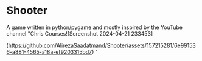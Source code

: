 # Shooter
A game written in python/pygame and mostly inspired by the YouTube channel "Chris Courses![Screenshot 2024-04-21 233453]

(https://github.com/AlirezaSaadatmand/Shooter/assets/157215281/6e991536-a881-4565-a18a-ef9203315bd7)
"
